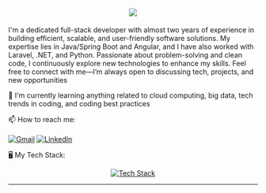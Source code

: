 <html>
<head>

</head>

<body>
     <h1 align="center">
    <img src="https://readme-typing-svg.herokuapp.com/?font=Inter&size=48&center=true&vCenter=true&width=500&height=70&color=4493F8&duration=4000&lines=Hi+There!+👋;+I'm+SEKKOUTE+Sara!;" />
</h1>

I'm a dedicated full-stack developer with almost two years of experience in building efficient, scalable, and user-friendly software solutions. My expertise lies in Java/Spring Boot and Angular, and I have also worked with Laravel, .NET, and Python. Passionate about problem-solving and clean code, I continuously explore new technologies to enhance my skills. Feel free to connect with me—I’m always open to discussing tech, projects, and new opportunities





🌱 I'm currently learning anything related to cloud computing, big data, tech trends in coding, and coding best practices

📫 How to reach me: 
<br>
<br>
[![Gmail](https://img.shields.io/badge/Gmail-D14836?style=for-the-badge&logo=gmail&logoColor=white)](mailto:sekkoutesara@gmail.com) [![LinkedIn](https://img.shields.io/badge/LinkedIn-0077B5?style=for-the-badge&logo=linkedin&logoColor=white)](https://www.linkedin.com/in/sara-sekkoute-2b41b1230/)




🖥 My Tech Stack:

<p align="center">
  <a href="https://skillicons.dev">
    <img src="https://skillicons.dev/icons?i=java,spring,angular,react,cs,python,docker,git,mysql,sqlserver" alt="Tech Stack"/>
  </a>
</p>



<hr>

